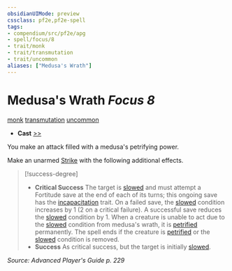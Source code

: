 ```yaml
---
obsidianUIMode: preview
cssclass: pf2e,pf2e-spell
tags:
- compendium/src/pf2e/apg
- spell/focus/8
- trait/monk
- trait/transmutation
- trait/uncommon
aliases: ["Medusa's Wrath"]
---
```

# Medusa's Wrath *Focus 8*   
[monk](rules/traits/monk.md)  [transmutation](rules/traits/transmutation.md)  [uncommon](rules/traits/uncommon.md)  

- **Cast** [>>](rules/core-rulebook/chapter-9-playing-the-game.md#Actions "Two-Action") 

You make an attack filled with a medusa's petrifying power.

Make an unarmed [Strike](rules/actions/strike.md) with the following additional effects.

> [!success-degree] 
> - **Critical Success** The target is [slowed](rules/conditions.md#Slowed) and must attempt a Fortitude save at the end of each of its turns; this ongoing save has the [incapacitation](rules/traits/incapacitation.md) trait. On a failed save, the [slowed](rules/conditions.md#Slowed) condition increases by 1 (2 on a critical failure). A successful save reduces the [slowed](rules/conditions.md#Slowed) condition by 1. When a creature is unable to act due to the [slowed](rules/conditions.md#Slowed) condition from medusa's wrath, it is [petrified](rules/conditions.md#Petrified) permanently. The spell ends if the creature is [petrified](rules/conditions.md#Petrified) or the [slowed](rules/conditions.md#Slowed) condition is removed.
> - **Success** As critical success, but the target is initially [slowed](rules/conditions.md#Slowed).

*Source: Advanced Player's Guide p. 229*